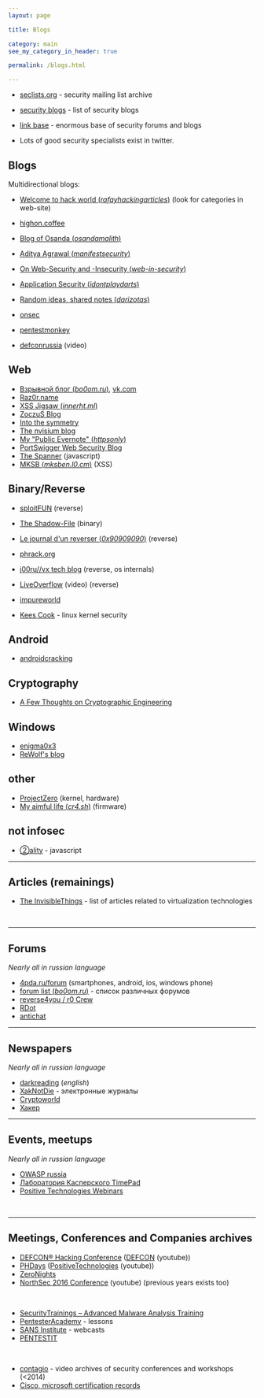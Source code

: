 ```yaml
---
layout: page

title: Blogs

category: main
see_my_category_in_header: true

permalink: /blogs.html

---
```


<article class="markdown-body" markdown="1">

* [seclists.org](http://seclists.org/) - security mailing list archive

* [security blogs](http://workhack.com/security) - list of security blogs
* [link base](https://link-base.org/) - enormous base of security forums and blogs

* Lots of good security specialists exist in twitter.

# Blogs

Multidirectional blogs:

* [Welcome to hack world (*rafayhackingarticles*)](www.rafayhackingarticles.net/) (look for categories in web-site)

* [highon.coffee](https://highon.coffee/blog/)
* [Blog of Osanda (*osandamalith*)](https://osandamalith.com/)
* [Aditya Agrawal (*manifestsecurity*)](https://manifestsecurity.com/)
* [On Web-Security and -Insecurity (*web-in-security*)](http://web-in-security.blogspot.ru/)
* [Application Security (*idontplaydarts*)](https://www.idontplaydarts.com/)
* [Random ideas, shared notes (*darizotas*)](http://darizotas.blogspot.ru/)
* [onsec](http://lab.onsec.ru/)
* [pentestmonkey](http://pentestmonkey.net/category/blog)
* [defconrussia](https://www.twitch.tv/defconrussia) (video)

## Web

* [Взрывной блог (*bo0om.ru*)](http://bo0om.ru/), [vk.com](https://vk.com/bo0om_ru)
* [Raz0r.name](http://raz0r.name/)
* [XSS Jigsaw (*innerht.ml*)](http://blog.innerht.ml/)
* [ZoczuS Blog](http://zoczus.blogspot.ru/)
* [Into the symmetry](http://intothesymmetry.blogspot.ch/)
* [The nvisium blog](https://nvisium.com/blog/)
* [My "Public Evernote" (*httpsonly*)](https://httpsonly.blogspot.ru/)
* [PortSwigger Web Security Blog](http://blog.portswigger.net/)
* [The Spanner](http://www.thespanner.co.uk/) (javascript)
* [MKSB (*mksben.l0.cm*)](http://mksben.l0.cm/) (XSS)

## Binary/Reverse

* [sploitFUN](https://sploitfun.wordpress.com/) (reverse)
* [The Shadow-File](http://shadow-file.blogspot.ru/) (binary)
* [Le journal d'un reverser (*0x90909090*)](http://0x90909090.blogspot.fr/) (reverse)
* [phrack.org](http://phrack.org/issues/69/1.html)
* [j00ru//vx tech blog](http://j00ru.vexillium.org/) (reverse, os internals)
* [LiveOverflow](https://www.youtube.com/channel/UClcE-kVhqyiHCcjYwcpfj9w) (video) (reverse)
* [impureworld](https://impureworld.wordpress.com/)

* [Kees Cook](https://wiki.ubuntu.com/KeesCook) - linux kernel security

## Android

* [androidcracking](http://androidcracking.blogspot.nl/)

## Cryptography

* [A Few Thoughts on Cryptographic Engineering](http://blog.cryptographyengineering.com/)

## Windows

* [enigma0x3](https://enigma0x3.net/)
* [ReWolf's blog](http://blog.rewolf.pl/blog/)

## other

* [ProjectZero](http://googleprojectzero.blogspot.ru/) (kernel, hardware)
* [My aimful life (*cr4.sh*)](http://blog.cr4.sh/) (firmware)

## not infosec

* [②ality](http://www.2ality.com/) - javascript


---

# Articles (remainings)

* [The InvisibleThings](https://blog.invisiblethings.org/papers/) - list of articles related to virtualization technologies


<br>

---

# Forums

*Nearly all in russian language*

* [4pda.ru/forum](http://4pda.ru/forum/index.php?act=idx) (smartphones, android, ios, windows phone)
* [forum list (*bo0om.ru*)](https://bo0om.ru/forumy-xakerskoj-tematiki) - список различных форумов
* [reverse4you / r0 Crew](https://forum.reverse4you.org/)
* [RDot](https://rdot.org/forum/)
* [antichat](https://forum.antichat.ru/)

<!--Dead links:-->
<!--* [Xploit the World](https://www.xploitworld.net/)-->
<!--* [eXeL@B](https://www.exelab.ru/f/)-->


---

# Newspapers

*Nearly all in russian language*

* [darkreading](http://www.darkreading.com/) (*english*)
* [XakNotDie](http://xaknotdie.org/) - электронные журналы
* [Cryptoworld](http://cryptoworld.su/)              
* [Хакер](https://xakep.ru/)

<!-----

# Companies

* [Positive security](https://www.ptsecurity.com/ru-ru/)
* [dsec](https://dsec.ru/)
* [Лаборатория Касперского](https://www.kaspersky.com/)
* [PentestIt](https://lab.pentestit.ru/)
* [WhiteHat Security](https://whitehatsec.com/)
* [SecureIdeas](https://www.secureideas.com/)-->


---

# Events, meetups

*Nearly all in russian language*

* [OWASP russia](https://www.meetup.com/OWASP-Russia/)
* [Лаборатория Касперского TimePad](https://laboratoriya-kasperskogo.timepad.ru/events/)
* [Positive Technologies Webinars](http://www.ptsecurity.ru/research/webinar/)


<br>

---

# Meetings, Conferences and Companies archives 

* [DEFCON® Hacking Conference](https://www.defcon.org/html/links/dc-archives.html) ([DEFCON](https://www.youtube.com/user/DEFCONConference) (youtube))
* [PHDays](http://www.phdays.ru/archive/) ([PositiveTechnologies](https://www.youtube.com/channel/UC0-ELAiligc7HYUyAtIJMQg) (youtube))
* [ZeroNights](http://2015.zeronights.org/materials.html)
* [NorthSec 2016 Conference](https://www.youtube.com/playlist?list=PLuUtcRxSUZUpg-z0MkDrFrwMiiFMVr1yI) (youtube) (previous years exists too)

<br>

* [SecurityTrainings – Advanced Malware Analysis Training](http://securitytrainings.net/advanced-malware-analysis-training/)
* [PentesterAcademy](http://www.pentesteracademy.com/topics) - lessons
* [SANS Institute](https://www.sans.org/webcasts/archive/2015) - webcasts
* [PENTESTIT](http://www.youtube.com/user/PentestITLab)

<br>

* [contagio](http://contagiodump.blogspot.ru/2015/01/video-archives-of-security-conferences.html) - video archives of security conferences and workshops (<2014)
* [Cisco, microsoft certification records](https://cloud.mail.ru/public/4LkR/8pHPQp1Uz/)

</article>
